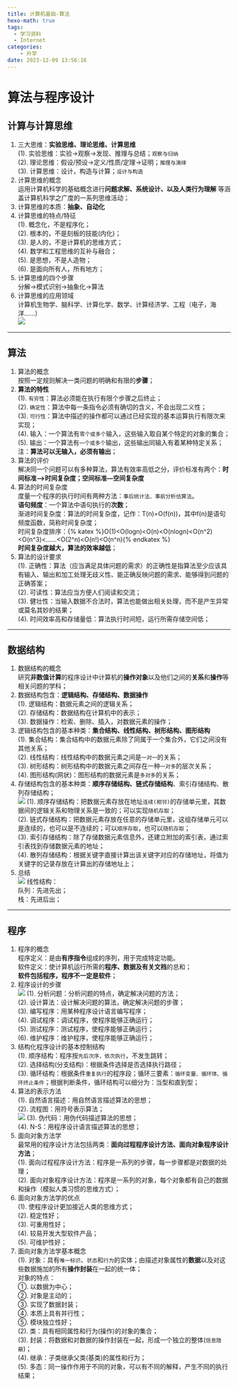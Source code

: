 ```yaml
---
title: 计算机基础-算法
hexo-math: true
tags: 
  - 学习资料
  - Internet
categories: 
    - 升学
date: 2023-12-09 13:56:16
---
```

# 算法与程序设计
## 计算与计算思维
1. 三大思维：**实验思维、理论思维、计算思维**      
   (1). 实验思维：实验->观察->发现、推理与总结；`观察与归纳`      
   (2). 理论思维：假设/预设->定义/性质/定理->证明；`推理与演绎`   
   (3). 计算思维：设计，构造与计算；`设计与构造`     
2. 计算思维的概念    
运用计算机科学的基础概念进行**问题求解、系统设计、以及人类行为理解** 等涵盖计算机科学之广度的一系列思维活动；       
3. 计算思维的本质：**抽象、自动化**    
4. 计算思维的特点/特征  
   (1). 概念化，不是程序化；    
   (2). 根本的，不是刻板的技能(内化)；  
   (3). 是人的，不是计算机的思维方式；   
   (4). 数学和工程思维的互补与融合；    
   (5). 是思想，不是人造物；  
   (6). 是面向所有人，所有地方；    
5. 计算思维的四个步骤   
分解->模式识别->抽象化->算法    
6. 计算思维的应用领域    
计算机生物学、脑科学、计算化学、数学、计算经济学、工程（电子，海洋……）    
![](https://jsdelivr.030706.xyz/gh/sunnydusk/my-blog-images@main/202312091446427.png)  

---
## 算法  
1. 算法的概念    
按照一定规则解决一类问题的明确和有限的**步骤**；   
2. **算法的特性**    
(1). `有穷性`：算法必须能在执行有限个步骤之后终止；    
(2). `确定性`：算法中每一条指令必须有确切的含义，不会出现二义性；    
(3). `可行性`：算法中描述的操作都可以通过已经实现的基本运算执行有限次来实现；    
(4). 输入：一个算法有`零个或多个`输入，这些输入取自某个特定的对象的集合；    
(5). 输出：一个算法有`一个或多个`输出，这些输出同输入有着某种特定关系；    
注：**算法可以无输入，必须有输出**；     
3. 算法的评价    
解决同一个问题可以有多种算法，算法有效率高低之分，评价标准有两个：**时间标准—>时间复杂度；空间标准—空间复杂度**      
4. 算法的时间复杂度    
度量一个程序的执行时间有两种方法：`事后统计法、事前分析估算法`。     
**语句频度**：一个算法中语句执行的**次数**；     
渐进时间复杂度：算法的时间复杂度，记作：T(n)=O(f(n))，其中f(n)是语句频度函数，简称时间复杂度；       
时间复杂度排序：{% katex %}O(1)<O(logn)<O(n)<O(nlogn)<O(n^2)<O(n^3)<……<O(2^n)<O(n!)<O(n^n){% endkatex %}      
**时间复杂度越大，算法的效率越低**；    
5. 算法的设计要求     
(1). 正确性：算法（应当满足具体问题的需求）的正确性是指算法至少应该具有输入、输出和加工处理无歧义性、能正确反映问题的需求、能够得到问题的正确答案；    
(2). 可读性：算法应当方便人们阅读和交流；    
(3). 健壮性：当输入数据不合法时，算法也能做出相关处理，而不是产生异常或莫名其妙的结果；    
(4). 时间效率高和存储量低：算法执行时间短，运行所需存储空间低；     

---
## 数据结构
1. 数据结构的概念   
研究**非数值计算**的程序设计中计算机的**操作对象**以及他们之间的**关系**和**操作**等相关问题的学科；     
2. 数据结构包含：**逻辑结构、存储结构、数据操作**       
(1). 逻辑结构：数据元素之间的逻辑关系；    
(2). 存储结构：数据结构在计算机中的表示；     
(3). 数据操作：检索、删除、插入，对数据元素的操作；      
3. 逻辑结构包含的基本种类：**集合结构、线性结构、树形结构、图形结构**     
(1). 集合结构：集合结构中的数据元素除了同属于一个集合外，它们之间没有其他关系；    
(2). 线性结构：线性结构中的数据元素之间是`一对一`的关系；    
(3). 树形结构：树形结构中的数据元素之间存在一种`一对多`的层次关系；    
(4). 图形结构(网状)：图形结构的数据元素是`多对多`的关系；   
4. 存储结构包含的基本种类：**顺序存储结构、链式存储结构**、索引存储结构、散列存储结构；    
![](https://jsdelivr.030706.xyz/gh/sunnydusk/my-blog-images@main/202312091544300.png)
(1). 顺序存储结构：把数据元素存放在地址`连续(相邻)`的存储单元里，其数据间的逻辑关系和物理关系是一致的；可以实现`随机存取`；         
(2). 链式存储结构：把数据元素存放在任意的存储单元里，这组存储单元可以是连续的，也可以是不连续的；可以`顺序存取`，也可以`随机存取`；    
(3). 索引存储结构：除了存储数据元素信息外，还建立附加的索引表，通过索引表找到存储数据元素的地址；    
(4). 散列存储结构：根据关键字直接计算出该关键字对应的存储地址，将值为关键字的记录存放在计算出的存储地址上；   
5. 总结   
![](https://jsdelivr.030706.xyz/gh/sunnydusk/my-blog-images@main/202312091545095.png)
线性结构：    
队列：先进先出；    
栈：先进后出；   

---
## 程序  
1. 程序的概念   
程序定义：是由**有序指令**组成的序列，用于完成特定功能。   
软件定义：使计算机运行所需的**程序、数据及有关文档**的总和；    
**软件包括程序，程序不一定是软件**；   
2. 程序设计的步骤    
![](https://jsdelivr.030706.xyz/gh/sunnydusk/my-blog-images@main/202312091558970.png)
(1). 分析问题：分析问题的特点，确定解决问题的方法；    
(2). 设计算法：设计解决问题的算法，确定解决问题的步骤；    
(3). 编写程序：用某种程序设计语言编写程序；    
(4). 调试程序：调试程序，使程序能够正确运行；    
(5). 测试程序：测试程序，使程序能够正确运行；    
(6). 维护程序：维护程序，使程序能够正确运行；    
3. 结构化程序设计的基本控制结构    
(1). 顺序结构：程序按`先后次序，依次执行`，不发生跳转；    
(2). 选择结构(分支结构)：根据条件选择是否选择执行路径；    
(3). 循环结构：根据条件`重复执行`的程序段；循环三要素：`循环变量、循环体、循环终止条件`；根据判断条件，循环结构可以细分为：当型和直到型；    
4. 算法的表示方法   
(1). 自然语言描述：用自然语言描述算法的思想；    
(2). 流程图：用符号表示算法；      
![](https://jsdelivr.030706.xyz/gh/sunnydusk/my-blog-images@main/202312091624982.png)
(3). 伪代码：用伪代码描述算法的思想；    
(4). N-S：用程序设计语言描述算法的思想；   
5. 面向对象方法学   
最常用的程序设计方法包括两类：**面向过程程序设计方法、面向对象程序设计方法**；    
(1). 面向过程程序设计方法：程序是一系列的步骤，每一步骤都是对数据的处理；    
(2). 面向对象程序设计方法：程序是一系列的对象，每个对象都有自己的数据和操作（模拟人类习惯的思维方式）；     
6. 面向对象方法学的优点    
(1). 使程序设计更加接近人类的思维方式；    
(2). 稳定性好；    
(3). 可重用性好；    
(4). 较易开发大型软件产品；    
(5). 可维护性好；     
7. 面向对象方法学基本概念      
(1). 对象：具有`唯一标识`、`状态`和`行为`的实体；由描述对象属性的**数据**以及对这些数据施加的所有**操作封装**在一起的统一体；    
对象的特点：    
①. 以数据为中心；    
②. 对象是主动的；    
③. 实现了数据封装；     
④. 本质上具有并行性；    
⑤. 模块独立性好；    
(2). 类：具有相同属性和行为(操作)的对象的集合；    
(3). 封装：将数据和对数据的操作封装在一起，形成一个独立的整体(`信息隐蔽`)；    
(4). 继承：子类继承父类(基类)的属性和行为；    
(5). 多态：同一操作作用于不同的对象，可以有不同的解释，产生不同的执行结果；      